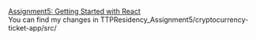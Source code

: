 [Assignment5: Getting Started with React](https://sabe.io/tutorials/getting-started-with-react) <br/>
You can find my changes in TTPResidency_Assignment5/cryptocurrency-ticket-app/src/
